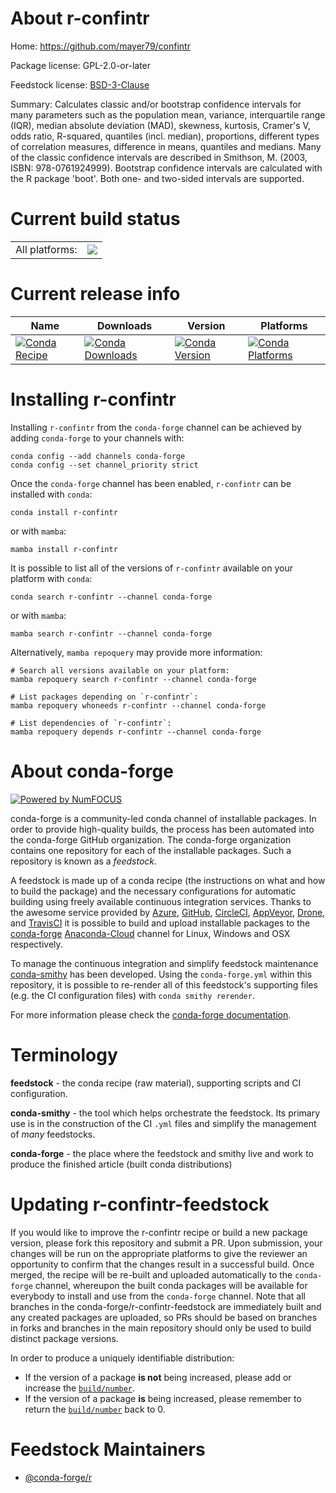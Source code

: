 About r-confintr
================

Home: https://github.com/mayer79/confintr

Package license: GPL-2.0-or-later

Feedstock license: [BSD-3-Clause](https://github.com/conda-forge/r-confintr-feedstock/blob/main/LICENSE.txt)

Summary: Calculates classic and/or bootstrap confidence intervals for many parameters such as the population mean, variance, interquartile range (IQR), median absolute deviation (MAD), skewness, kurtosis, Cramer's V, odds ratio, R-squared, quantiles (incl. median), proportions, different types of correlation measures, difference in means, quantiles and medians. Many of the classic confidence intervals are described in Smithson, M. (2003, ISBN: 978-0761924999). Bootstrap confidence intervals are calculated with the R package 'boot'. Both one- and two-sided intervals are supported.

Current build status
====================


<table><tr><td>All platforms:</td>
    <td>
      <a href="https://dev.azure.com/conda-forge/feedstock-builds/_build/latest?definitionId=17000&branchName=main">
        <img src="https://dev.azure.com/conda-forge/feedstock-builds/_apis/build/status/r-confintr-feedstock?branchName=main">
      </a>
    </td>
  </tr>
</table>

Current release info
====================

| Name | Downloads | Version | Platforms |
| --- | --- | --- | --- |
| [![Conda Recipe](https://img.shields.io/badge/recipe-r--confintr-green.svg)](https://anaconda.org/conda-forge/r-confintr) | [![Conda Downloads](https://img.shields.io/conda/dn/conda-forge/r-confintr.svg)](https://anaconda.org/conda-forge/r-confintr) | [![Conda Version](https://img.shields.io/conda/vn/conda-forge/r-confintr.svg)](https://anaconda.org/conda-forge/r-confintr) | [![Conda Platforms](https://img.shields.io/conda/pn/conda-forge/r-confintr.svg)](https://anaconda.org/conda-forge/r-confintr) |

Installing r-confintr
=====================

Installing `r-confintr` from the `conda-forge` channel can be achieved by adding `conda-forge` to your channels with:

```
conda config --add channels conda-forge
conda config --set channel_priority strict
```

Once the `conda-forge` channel has been enabled, `r-confintr` can be installed with `conda`:

```
conda install r-confintr
```

or with `mamba`:

```
mamba install r-confintr
```

It is possible to list all of the versions of `r-confintr` available on your platform with `conda`:

```
conda search r-confintr --channel conda-forge
```

or with `mamba`:

```
mamba search r-confintr --channel conda-forge
```

Alternatively, `mamba repoquery` may provide more information:

```
# Search all versions available on your platform:
mamba repoquery search r-confintr --channel conda-forge

# List packages depending on `r-confintr`:
mamba repoquery whoneeds r-confintr --channel conda-forge

# List dependencies of `r-confintr`:
mamba repoquery depends r-confintr --channel conda-forge
```


About conda-forge
=================

[![Powered by
NumFOCUS](https://img.shields.io/badge/powered%20by-NumFOCUS-orange.svg?style=flat&colorA=E1523D&colorB=007D8A)](https://numfocus.org)

conda-forge is a community-led conda channel of installable packages.
In order to provide high-quality builds, the process has been automated into the
conda-forge GitHub organization. The conda-forge organization contains one repository
for each of the installable packages. Such a repository is known as a *feedstock*.

A feedstock is made up of a conda recipe (the instructions on what and how to build
the package) and the necessary configurations for automatic building using freely
available continuous integration services. Thanks to the awesome service provided by
[Azure](https://azure.microsoft.com/en-us/services/devops/), [GitHub](https://github.com/),
[CircleCI](https://circleci.com/), [AppVeyor](https://www.appveyor.com/),
[Drone](https://cloud.drone.io/welcome), and [TravisCI](https://travis-ci.com/)
it is possible to build and upload installable packages to the
[conda-forge](https://anaconda.org/conda-forge) [Anaconda-Cloud](https://anaconda.org/)
channel for Linux, Windows and OSX respectively.

To manage the continuous integration and simplify feedstock maintenance
[conda-smithy](https://github.com/conda-forge/conda-smithy) has been developed.
Using the ``conda-forge.yml`` within this repository, it is possible to re-render all of
this feedstock's supporting files (e.g. the CI configuration files) with ``conda smithy rerender``.

For more information please check the [conda-forge documentation](https://conda-forge.org/docs/).

Terminology
===========

**feedstock** - the conda recipe (raw material), supporting scripts and CI configuration.

**conda-smithy** - the tool which helps orchestrate the feedstock.
                   Its primary use is in the construction of the CI ``.yml`` files
                   and simplify the management of *many* feedstocks.

**conda-forge** - the place where the feedstock and smithy live and work to
                  produce the finished article (built conda distributions)


Updating r-confintr-feedstock
=============================

If you would like to improve the r-confintr recipe or build a new
package version, please fork this repository and submit a PR. Upon submission,
your changes will be run on the appropriate platforms to give the reviewer an
opportunity to confirm that the changes result in a successful build. Once
merged, the recipe will be re-built and uploaded automatically to the
`conda-forge` channel, whereupon the built conda packages will be available for
everybody to install and use from the `conda-forge` channel.
Note that all branches in the conda-forge/r-confintr-feedstock are
immediately built and any created packages are uploaded, so PRs should be based
on branches in forks and branches in the main repository should only be used to
build distinct package versions.

In order to produce a uniquely identifiable distribution:
 * If the version of a package **is not** being increased, please add or increase
   the [``build/number``](https://docs.conda.io/projects/conda-build/en/latest/resources/define-metadata.html#build-number-and-string).
 * If the version of a package **is** being increased, please remember to return
   the [``build/number``](https://docs.conda.io/projects/conda-build/en/latest/resources/define-metadata.html#build-number-and-string)
   back to 0.

Feedstock Maintainers
=====================

* [@conda-forge/r](https://github.com/conda-forge/r/)


